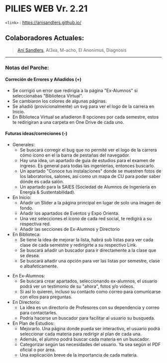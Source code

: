 # PILIES WEB Vr. 2.21
`<link>` : <https://anisandlers.github.io/> 

            
## Colaboradores Actuales:

> [Ani Sandlers](https://github.com/AniSandlers),
> Al3xa,
> M-acho,
> El Anonimus,
> Diagnosis

----

### Notas del Parche:

#### Correción de Errores y Añadidos (+)

- Se corrigió un error que redirigía a la página "Ex-Alumnos" si seleccionabas "Biblioteca Virtual".
- Se cambiaron los colores de algunas páginas.
- Se añadió (provicionalmente) un svg para ver el logo de la carrera en Inicio.
- En Biblioteca Virtual se añadieron 8 opciones por cada semestre, estos te redirigiran a una carpeta en One Drive de cada uno.
     
#### Futuras ideas/correciones (-)

- Generales:
  * Se buscará corregir el bug que no permité ver el logo de la carrera cómo ícono en el la barra de pestañas del navegador.
  * Hay una ídea, un apartado de guia de estudios para el examen de ingreso. Es general para todas las ingenierias, entonces buscarlo.
  * Un apartado "Conoce tus instalaciones" donde se muestren fotos de los laboratorios, salones, así como un mapa de CU para poder saber dónde es cada salón.
  * Un apartado para la SAIES (Sociedad de Alumnos de Ingeniería en Energía & Sustentabilidad).
- En Inicio:
  * Añadir un Slider a la página principal en lugar de solo una imagen de fondo.
  * Añadir los apartados de Eventos y Expo Orienta.
  * Una vez selecciones el ícono de cada red social, te redigirá a su respectiva red.
  * Añadir las secciones de Ex-Alumnos y Directorio
- En Biblioteca:
  * Se tiene la idea de mejorar la lista, habrá sub listas para ver cada clase de cada semestre y redirigirte a su respectivo Link.
  * Se buscará añadir un buscador para ir directamente a la clase que se desea.
  * Se buscará añadir una opción para ver las listas por semestre, clase o albafeticamente.
* En Ex-Alumnos:
  - Se buscará crear apartados, seleccionando ex-alumnos, el usuario podrá ver un testimonio de su "ahora", fotos y/o videos.
  - Si así lo quieren, incluso su contacto como correo para comunicarse con ellos para preguntas.
* En Directorio:
  - La idea es un directorio de Profesores con su dependencia y correo para contactarles.
  - Podría hacerse un buscador para facilitar al usuario su busqueda.
* En Plan de Estudios:
  - Mejorarlo. Una página donde pueda ser interactivo, el usuario podrá seleccionar cada materia para redirigir al plan de cada una.
  - Además, el alumno podrá buscar cada materia en un buscador.
  - Categorizar según las necesidades del usuario. Ya sea según el PDF oficial o por área.
  - Una explicación breve de la importancia de cada materia.
